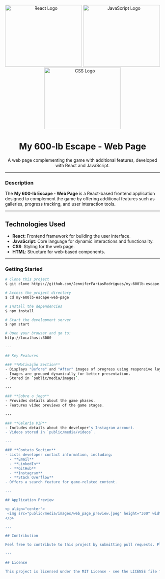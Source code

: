 <p align="center">
 <img src="https://upload.wikimedia.org/wikipedia/commons/a/a7/React-icon.svg" height="200" width="250" alt="React Logo">  
 <img src="https://upload.wikimedia.org/wikipedia/commons/6/6a/JavaScript-logo.png" height="200" width="250" alt="JavaScript Logo"> 
 <img src="https://upload.wikimedia.org/wikipedia/commons/d/d5/CSS3_logo_and_wordmark.svg" height="200" width="250" alt="CSS Logo">
</p>

<h1 align="center"> My 600-lb Escape - Web Page </h1>
<p align="center">A web page complementing the game with additional features, developed with React and JavaScript.</p>

---

### Description

The **My 600-lb Escape - Web Page** is a React-based frontend application designed to complement the game by offering additional features such as galleries, progress tracking, and user interaction tools.

---

## **Technologies Used**

- **React**: Frontend framework for building the user interface.
- **JavaScript**: Core language for dynamic interactions and functionality.
- **CSS**: Styling for the web page.
- **HTML**: Structure for web-based components.

---

### Getting Started

```bash
# Clone this project
$ git clone https://github.com/JenniferFariasRodrigues/my-600lb-escape-web-page.git

# Access the project directory
$ cd my-600lb-escape-web-page

# Install the dependencies
$ npm install

# Start the development server
$ npm start

# Open your browser and go to:
http://localhost:3000

---

## Key Features

### **Motivação Section**
- Displays "Before" and "After" images of progress using responsive layouts.
- Images are grouped dynamically for better presentation.
- Stored in `public/media/images`.

---

### **Sobre o jogo**
- Provides details about the game phases.
- Features video previews of the game stages.

---

### **Galeria VIP**
- Includes details about the developer's Instagram account.
- Videos stored in `public/media/videos`.

---

### **Contato Section**
- Lists developer contact information, including:
  - **Email**
  - **LinkedIn**
  - **GitHub**
  - **Instagram**
  - **Stack Overflow**
- Offers a search feature for game-related content.

---

## Application Preview

<p align="center">
 <img src="public/media/images/web_page_preview.jpeg" height="300" width="550" alt="Web Page Preview">
</p>

---

## Contribution

Feel free to contribute to this project by submitting pull requests. Please ensure your changes are well-tested and documented.

---

## License

This project is licensed under the MIT License - see the LICENSE file for details.
```
